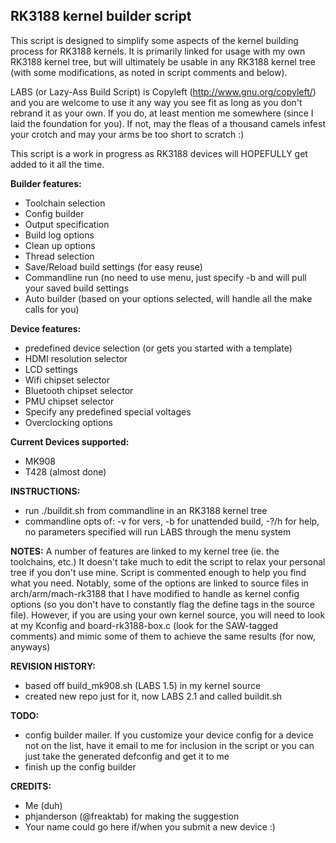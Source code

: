 RK3188 kernel builder script
----------------

This script is designed to simplify some aspects of the kernel building
process for RK3188 kernels. It is primarily linked for usage with my
own RK3188 kernel tree, but will ultimately be usable in any RK3188 
kernel tree (with some modifications, as noted in script comments and
below).

LABS (or Lazy-Ass Build Script) is Copyleft (http://www.gnu.org/copyleft/)
and you are welcome to use it any way you see fit as long as you don't 
rebrand it as your own. If you do, at least mention me somewhere (since I 
laid the foundation for you). If not, may the fleas of a thousand camels 
infest your crotch and may your arms be too short to scratch :)

This script is a work in progress as RK3188 devices will HOPEFULLY get 
added to it all the time.

**Builder features:**
- Toolchain selection
- Config builder
- Output specification
- Build log options
- Clean up options
- Thread selection
- Save/Reload build settings (for easy reuse)
- Commandline run (no need to use menu, just specify -b and will pull your 
saved build settings 
- Auto builder (based on your options selected, will handle all the make 
calls for you)

**Device features:**
- predefined device selection (or gets you started with a template)
- HDMI resolution selector
- LCD settings
- Wifi chipset selector
- Bluetooth chipset selector
- PMU chipset selector
- Specify any predefined special voltages
- Overclocking options

**Current Devices supported:**
- MK908
- T428 (almost done)

**INSTRUCTIONS:**
- run ./buildit.sh from commandline in an RK3188 kernel tree
- commandline opts of: -v for vers, -b for unattended build, -?/h for help,
no parameters specified will run LABS through the menu system

**NOTES:**
A number of features are linked to my kernel tree (ie. the toolchains, etc.)
It doesn't take much to edit the script to relax your personal tree if you 
don't use mine. Script is commented enough to help you find what you need.
Notably, some of the options are linked to source files in arch/arm/mach-rk3188
that I have modified to handle as kernel config options (so you don't have to
constantly flag the define tags in the source file). However, if you are using
your own kernel source, you will need to look at my Kconfig and 
board-rk3188-box.c (look for the SAW-tagged comments) and mimic some of them to
achieve the same results (for now, anyways)

**REVISION HISTORY:**
- based off build_mk908.sh (LABS 1.5) in my kernel source
- created new repo just for it, now LABS 2.1 and called buildit.sh

**TODO:**
- config builder mailer. If you customize your device config for a device 
not on the list, have it email to me for inclusion in the script or you can
just take the generated defconfig and get it to me
- finish up the config builder

**CREDITS:**
- Me (duh)
- phjanderson (@freaktab) for making the suggestion
- Your name could go here if/when you submit a new device :)
